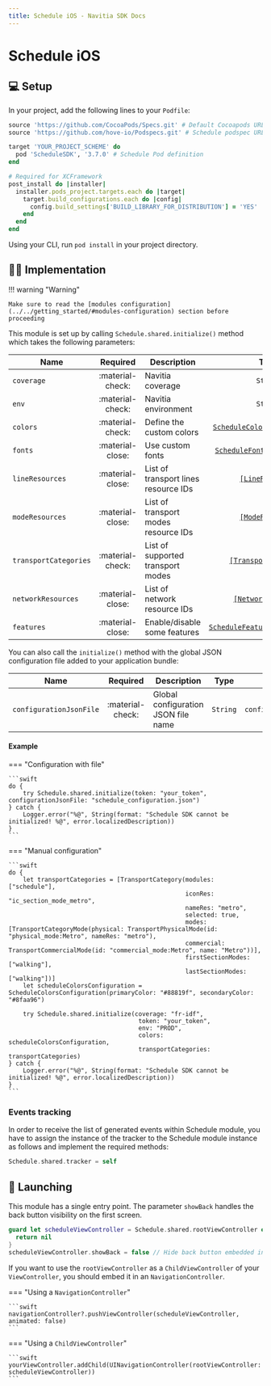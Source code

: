 ```yaml
---
title: Schedule iOS - Navitia SDK Docs
---
```


# Schedule iOS

## 💻 Setup

In your project, add the following lines to your `Podfile`:

```ruby
source 'https://github.com/CocoaPods/Specs.git' # Default Cocoapods URL
source 'https://github.com/hove-io/Podspecs.git' # Schedule podspec URL

target 'YOUR_PROJECT_SCHEME' do
  pod 'ScheduleSDK', '3.7.0' # Schedule Pod definition
end

# Required for XCFramework
post_install do |installer|
  installer.pods_project.targets.each do |target|
    target.build_configurations.each do |config|
      config.build_settings['BUILD_LIBRARY_FOR_DISTRIBUTION'] = 'YES'
    end
  end
end
```

Using your CLI, run `pod install` in your project directory.

## 👨‍💻  Implementation

!!! warning "Warning"

    Make sure to read the [modules configuration](../../getting_started/#modules-configuration) section before proceeding

This module is set up by calling `Schedule.shared.initialize()` method which takes the following parameters:

| Name | Required | Description | Type | Example
| --- |:---:| --- | :---: | :---: |
| `coverage` | :material-check: | Navitia coverage | `String` | `fr-idf` |
| `env` | :material-check: | Navitia environment | `String` | `PROD` |
| `colors` | :material-check: | Define the custom colors | [`ScheduleColorsConfiguration`](../../getting_started/#schedule-color) | - |
| `fonts` | :material-close: | Use custom fonts | [`ScheduleFontsConfiguration`](../../getting_started/#custom-font) | - |
| `lineResources` | :material-close: | List of transport lines resource IDs | [`[LineResource]`](../../getting_started/#line-resource) | - | 
| `modeResources` | :material-close: | List of transport modes resource IDs | [`[ModeResource]`](../../getting_started/#mode-resource) | - | 
| `transportCategories` | :material-check: | List of supported transport modes | [`[TransportCategory]`](../../getting_started/#transport-category) | - |
| `networkResources` | :material-close: | List of network resource IDs | [`[NetworkResource]`](../../getting_started/#network-resource) | - |
| `features` | :material-close: | Enable/disable some features  | [`ScheduleFeaturesConfiguration`](../../getting_started/#schedule-features) | - |

You can also call the `initialize()` method with the global JSON configuration file added to your application bundle:

| Name | Required | Description | Type | Example |
| --- |:---:| --- | :---: | :---: |
| `configurationJsonFile` | :material-check: | Global configuration JSON file name | `String` | `configuration.json` |

<h4>Example</h4>

=== "Configuration with file"

    ```swift
    do {
        try Schedule.shared.initialize(token: "your_token", configurationJsonFile: "schedule_configuration.json")                                                               
    } catch {
        Logger.error("%@", String(format: "Schedule SDK cannot be initialized! %@", error.localizedDescription))
    }                                   
    ```

=== "Manual configuration"

    ```swift
    do {
        let transportCategories = [TransportCategory(modules: ["schedule"],
                                                     iconRes: "ic_section_mode_metro",
                                                     nameRes: "metro",
                                                     selected: true,
                                                     modes: [TransportCategoryMode(physical: TransportPhysicalMode(id: "physical_mode:Metro", nameRes: "metro"),
                                                     commercial: TransportCommercialMode(id: "commercial_mode:Metro", name: "Metro"))],
                                                     firstSectionModes: ["walking"],
                                                     lastSectionModes: ["walking"])]
        let scheduleColorsConfiguration = ScheduleColorsConfiguration(primaryColor: "#88819f", secondaryColor: "#8faa96")
                                                                          
        try Schedule.shared.initialize(coverage: "fr-idf",
                                        token: "your_token",
                                        env: "PROD",
                                        colors: scheduleColorsConfiguration,
                                        transportCategories: transportCategories)                                                                  
    } catch {
        Logger.error("%@", String(format: "Schedule SDK cannot be initialized! %@", error.localizedDescription))
    }                                   
    ```

### Events tracking

In order to receive the list of generated events within Schedule module, you have to assign the instance of the tracker to the Schedule module instance as follows and implement the required methods:

```swift
Schedule.shared.tracker = self
```

## 🚀  Launching

This module has a single entry point. The parameter `showBack` handles the back button visibility on the first screen.

```swift
guard let scheduleViewController = Schedule.shared.rootViewController else {
  return nil
}
scheduleViewController.showBack = false // Hide back button embedded in the first screen
```

If you want to use the `rootViewController` as a `ChildViewController` of your `ViewController`, you should embed it in an `NavigationController`. 

=== "Using a `NavigationController`"

    ```swift
    navigationController?.pushViewController(scheduleViewController, animated: false)
    ```

=== "Using a `ChildViewController`"

    ```swift
    yourViewController.addChild(UINavigationController(rootViewController: scheduleViewController))
    ```
